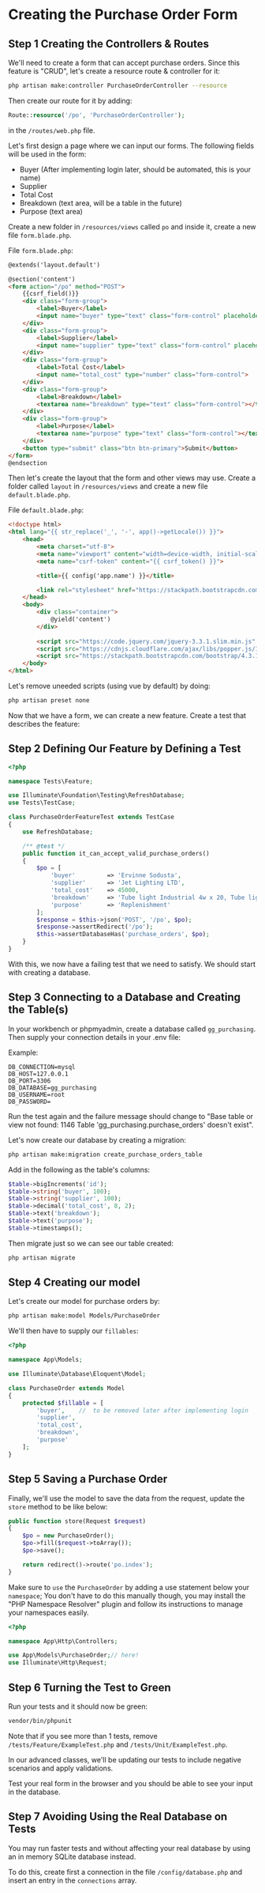 
# Creating the Purchase Order Form

## Step 1 Creating the Controllers & Routes

We'll need to create a form that can accept purchase orders. Since this feature is "CRUD", let's create a resource route & controller for it:

```bash
php artisan make:controller PurchaseOrderController --resource
```

Then create our route for it by adding:

```php
Route::resource('/po', 'PurchaseOrderController');
```

in the `/routes/web.php` file.

Let's first design a page where we can input our forms. The following fields will be used in the form:

- Buyer (After implementing login later, should be automated, this is your name)
- Supplier
- Total Cost
- Breakdown (text area, will be a table in the future)
- Purpose (text area)

Create a new folder in `/resources/views` called `po` and inside it, create a new file `form.blade.php`.

File `form.blade.php`:

```html
@extends('layout.default')

@section('content')
<form action="/po" method="POST">
    {{csrf_field()}}
    <div class="form-group">
        <label>Buyer</label>
        <input name="buyer" type="text" class="form-control" placeholder="The name of the creator of this PO">        
    </div>
    <div class="form-group">
        <label>Supplier</label>
        <input name="supplier" type="text" class="form-control" placeholder="The supplier we will buy from">        
    </div>
    <div class="form-group">
        <label>Total Cost</label>
        <input name="total_cost" type="number" class="form-control">        
    </div>
    <div class="form-group">
        <label>Breakdown</label>
        <textarea name="breakdown" type="text" class="form-control"></textarea>
    </div>
    <div class="form-group">
        <label>Purpose</label>
        <textarea name="purpose" type="text" class="form-control"></textarea>
    </div>
    <button type="submit" class="btn btn-primary">Submit</button>
</form>
@endsection
```

Then let's create the layout that the form and other views may use. Create a folder called `layout` in `/resources/views` and create a new file `default.blade.php`.

File  `default.blade.php`:
```html
<!doctype html>
<html lang="{{ str_replace('_', '-', app()->getLocale()) }}">
    <head>
        <meta charset="utf-8">
        <meta name="viewport" content="width=device-width, initial-scale=1">
        <meta name="csrf-token" content="{{ csrf_token() }}">

        <title>{{ config('app.name') }}</title>

        <link rel="stylesheet" href="https://stackpath.bootstrapcdn.com/bootstrap/4.3.1/css/bootstrap.min.css" integrity="sha384-ggOyR0iXCbMQv3Xipma34MD+dH/1fQ784/j6cY/iJTQUOhcWr7x9JvoRxT2MZw1T" crossorigin="anonymous">
    </head>
    <body>
        <div class="container">
            @yield('content')
        </div>
        
        <script src="https://code.jquery.com/jquery-3.3.1.slim.min.js" integrity="sha384-q8i/X+965DzO0rT7abK41JStQIAqVgRVzpbzo5smXKp4YfRvH+8abtTE1Pi6jizo" crossorigin="anonymous"></script>
        <script src="https://cdnjs.cloudflare.com/ajax/libs/popper.js/1.14.7/umd/popper.min.js" integrity="sha384-UO2eT0CpHqdSJQ6hJty5KVphtPhzWj9WO1clHTMGa3JDZwrnQq4sF86dIHNDz0W1" crossorigin="anonymous"></script>
        <script src="https://stackpath.bootstrapcdn.com/bootstrap/4.3.1/js/bootstrap.min.js" integrity="sha384-JjSmVgyd0p3pXB1rRibZUAYoIIy6OrQ6VrjIEaFf/nJGzIxFDsf4x0xIM+B07jRM" crossorigin="anonymous"></script>
    </body>
</html>
```

Let's remove uneeded scripts (using vue by default) by doing:

```bash
php artisan preset none
```

Now that we have a form, we can create a new feature. Create a test that describes the feature:

## Step 2 Defining Our Feature by Defining a Test

```php
<?php

namespace Tests\Feature;

use Illuminate\Foundation\Testing\RefreshDatabase;
use Tests\TestCase;

class PurchaseOrderFeatureTest extends TestCase
{
    use RefreshDatabase;

    /** @test */
    public function it_can_accept_valid_purchase_orders()
    {
        $po = [
            'buyer'         => 'Ervinne Sodusta',
            'supplier'      => 'Jet Lighting LTD',
            'total_cost'    => 45000,
            'breakdown'     => 'Tube light Industrial 4w x 20, Tube light Industrial 7w x 15',
            'purpose'       => 'Replenishment'
        ];
        $response = $this->json('POST', '/po', $po);
        $response->assertRedirect('/po');
        $this->assertDatabaseHas('purchase_orders', $po);
    }
}
```

With this, we now have a failing test that we need to satisfy. We should start with creating a database. 

## Step 3 Connecting to a Database and Creating the Table(s)

In your workbench or phpmyadmin, create a database called `gg_purchasing`. Then supply your connection details in your .env file:

Example:
```env
DB_CONNECTION=mysql
DB_HOST=127.0.0.1
DB_PORT=3306
DB_DATABASE=gg_purchasing
DB_USERNAME=root
DB_PASSWORD=
```

Run the test again and the failure message should change to "Base table or view not found: 1146 Table 'gg_purchasing.purchase_orders' doesn't exist".

Let's now create our database by creating a migration:

```bash
php artisan make:migration create_purchase_orders_table
```

Add in the following as the table's columns:

```php
$table->bigIncrements('id');
$table->string('buyer', 100);
$table->string('supplier', 100);
$table->decimal('total_cost', 8, 2);
$table->text('breakdown');
$table->text('purpose');
$table->timestamps();
```

Then migrate just so we can see our table created:

```bash
php artisan migrate
```

## Step 4 Creating our model

Let's create our model for purchase orders by:

```bash
php artisan make:model Models/PurchaseOrder
```

We'll then have to supply our `fillables`:

```php
<?php

namespace App\Models;

use Illuminate\Database\Eloquent\Model;

class PurchaseOrder extends Model
{
    protected $fillable = [
        'buyer',    //  to be removed later after implementing login
        'supplier',
        'total_cost',
        'breakdown',
        'purpose'
    ];
}

```

## Step 5 Saving a Purchase Order

Finally, we'll use the model to save the data from the request, update the `store` method to be like below:

```php
public function store(Request $request)
{
    $po = new PurchaseOrder();
    $po->fill($request->toArray());
    $po->save();

    return redirect()->route('po.index');
}
```

Make sure to `use` the `PurchaseOrder` by adding a use statement below your `namespace`;
You don't have to do this manually though, you may install the "PHP Namespace Resolver" plugin and follow its instructions to manage your namespaces easily.

```php
<?php

namespace App\Http\Controllers;

use App\Models\PurchaseOrder;// here!
use Illuminate\Http\Request;
```

## Step 6 Turning the Test to Green

Run your tests and it should now be green:

```bash
vendor/bin/phpunit
```

Note that if you see more than 1 tests, remove `/tests/Feature/ExampleTest.php` and `/tests/Unit/ExampleTest.php`.

In our advanced classes, we'll be updating our tests to include negative scenarios and apply validations.

Test your real form in the browser and you should be able to see your input in the database.

## Step 7 Avoiding Using the Real Database on Tests

You may run faster tests and without affecting your real database by using an in memory SQLite database instead.

To do this, create first a connection in the file `/config/database.php` and insert an entry in the `connections` array.

